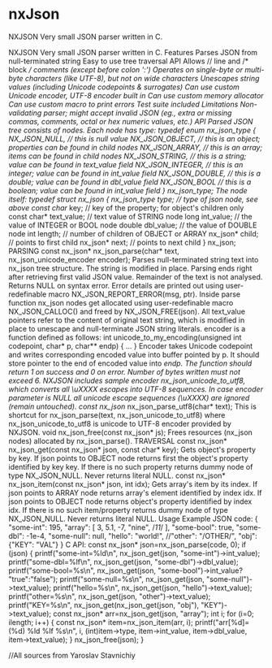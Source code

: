 # nxJson
NXJSON Very small JSON parser written in C.

NXJSON
Very small JSON parser written in C.
Features
Parses JSON from null-terminated string
Easy to use tree traversal API
Allows // line and /* block */ comments (except before colon ':')
Operates on single-byte or multi-byte characters (like UTF-8), but not on wide characters
Unescapes string values (including Unicode codepoints & surrogates)
Can use custom Unicode encoder, UTF-8 encoder built in
Can use custom memory allocator
Can use custom macro to print errors
Test suite included
Limitations
Non-validating parser; might accept invalid JSON (eg., extra or missing commas, comments, octal or hex numeric values, etc.)
API
Parsed JSON tree consists of nodes. Each node has type:
typedef enum nx_json_type {
NX_JSON_NULL,    // this is null value
NX_JSON_OBJECT,  // this is an object; properties can be found in child nodes
NX_JSON_ARRAY,   // this is an array; items can be found in child nodes
NX_JSON_STRING,  // this is a string; value can be found in text_value field
NX_JSON_INTEGER, // this is an integer; value can be found in int_value field
NX_JSON_DOUBLE,  // this is a double; value can be found in dbl_value field
NX_JSON_BOOL     // this is a boolean; value can be found in int_value field
} nx_json_type;
The node itself:
typedef struct nx_json {
nx_json_type type;       // type of json node, see above
const char* key;         // key of the property; for object's children only
const char* text_value;  // text value of STRING node
long int_value;          // the value of INTEGER or BOOL node
double dbl_value;        // the value of DOUBLE node
int length;              // number of children of OBJECT or ARRAY
nx_json* child;          // points to first child
nx_json* next;           // points to next child
} nx_json;
PARSING
const nx_json* nx_json_parse(char* text, nx_json_unicode_encoder encoder);
Parses null-terminated string text into nx_json tree structure. The string is modified in place.
Parsing ends right after retrieving first valid JSON value. Remainder of the text is not analysed.
Returns NULL on syntax error. Error details are printed out using user-redefinable macro NX_JSON_REPORT_ERROR(msg, ptr).
Inside parse function nx_json nodes get allocated using user-redefinable macro NX_JSON_CALLOC() and freed by NX_JSON_FREE(json).
All text_value pointers refer to the content of original text string, which is modified in place to unescape and null-terminate JSON string literals.
encoder is a function defined as follows:
int unicode_to_my_encoding(unsigned int codepoint, char* p, char** endp) { ... }
Encoder takes Unicode codepoint and writes corresponding encoded value into buffer pointed by p. It should store pointer to the end of encoded value into *endp. The function should return 1 on success and 0 on error. Number of bytes written must not exceed 6.
NXJSON includes sample encoder nx_json_unicode_to_utf8, which converts all \uXXXX escapes into UTF-8 sequences.
In case encoder parameter is NULL all unicode escape sequences (\uXXXX) are ignored (remain untouched).
const nx_json* nx_json_parse_utf8(char* text);
This is shortcut for nx_json_parse(text, nx_json_unicode_to_utf8) where nx_json_unicode_to_utf8 is unicode to UTF-8 encoder provided by NXJSON.
void nx_json_free(const nx_json* js);
Frees resources (nx_json nodes) allocated by nx_json_parse().
TRAVERSAL
const nx_json* nx_json_get(const nx_json* json, const char* key);
Gets object's property by key.
If json points to OBJECT node returns first the object's property identified by key key.
If there is no such property returns dummy node of type NX_JSON_NULL. Never returns literal NULL.
const nx_json* nx_json_item(const nx_json* json, int idx);
Gets array's item by its index.
If json points to ARRAY node returns array's element identified by index idx.
If json points to OBJECT node returns object's property identified by index idx.
If there is no such item/property returns dummy node of type NX_JSON_NULL. Never returns literal NULL.
Usage Example
JSON code:
{
"some-int": 195,
"array": [ 3, 5.1, -7, "nine", /*11*/ ],
"some-bool": true,
"some-dbl": -1e-4,
"some-null": null,
"hello": "world!",
//"other": "/OTHER/",
"obj": {"KEY": "VAL"}
}
C API:
const nx_json* json=nx_json_parse(code, 0);
if (json) {
printf("some-int=%ld\n", nx_json_get(json, "some-int")->int_value);
printf("some-dbl=%lf\n", nx_json_get(json, "some-dbl")->dbl_value);
printf("some-bool=%s\n", nx_json_get(json, "some-bool")->int_value? "true":"false");
printf("some-null=%s\n", nx_json_get(json, "some-null")->text_value);
printf("hello=%s\n", nx_json_get(json, "hello")->text_value);
printf("other=%s\n", nx_json_get(json, "other")->text_value);
printf("KEY=%s\n", nx_json_get(nx_json_get(json, "obj"), "KEY")->text_value);
const nx_json* arr=nx_json_get(json, "array");
int i;
for (i=0; i<arr->length; i++) {
const nx_json* item=nx_json_item(arr, i);
printf("arr[%d]=(%d) %ld %lf %s\n", i, (int)item->type, item->int_value, item->dbl_value, item->text_value);
}
nx_json_free(json);
}

//All sources from Yaroslav Stavnichiy
